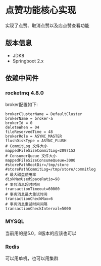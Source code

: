 # 点赞功能核心实现
实现了点赞、取消点赞以及店点赞查看功能
## 版本信息
- JDK8
- Springboot 2.x
## 依赖中间件
### rocketmq 4.8.0
broker配置如下:
```properties
brokerClusterName = DefaultCluster
brokerName = broker-a
brokerId = 0
deleteWhen = 04
fileReservedTime = 48
brokerRole = ASYNC_MASTER
flushDiskType = ASYNC_FLUSH
# CommitLog 文件大小
mappedFileSizeCommitLog=2097152
# ConsumerQueue 文件大小
mappedFileSizeConsumeQueue=3000
#storePathRootDir=/tmp/store
#storePathCommitLog=/tmp/store/commitlog
# 最大磁盘使用率
diskMaxUsedSpaceRatio=98
# 事务消息超时时间
transactionTimeout=60000
# 事务消息最大重试时间
transactionCheckMax=6
# 事务消息重试时间间隔
transactionCheckInterval=5000
```
### MYSQL
当前用的是5.0，8版本的应该也可以
### Redis
可以用单机，也可以用集群

